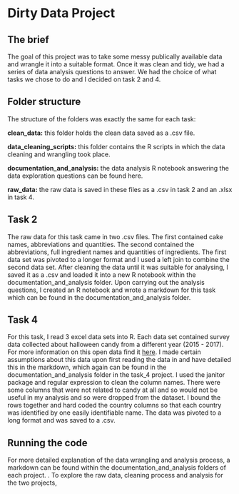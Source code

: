 # Dirty Data Project 

## The brief 

The goal of this project was to take some messy publically available data and wrangle it into a suitable format. Once it was clean and tidy, we had a series of 
data analysis questions to answer. We had the choice of what tasks we chose to do and I decided on task 2 and 4. 

## Folder structure 

The structure of the folders was exactly the same for each task: 

<b>clean_data:</b> this folder holds the clean data saved as a .csv file. 

<b>data_cleaning_scripts:</b> this folder contains the R scripts in which the data cleaning and wrangling took place. 

<b>documentation_and_analysis:</b> the data analysis R notebook answering the data exploration questions can be found here. 

<b>raw_data:</b> the raw data is saved in these files as a .csv in task 2 and an .xlsx in task 4. 

## Task 2 

The raw data for this task came in two .csv files. The first contained cake names, abbreviations and quantities. The second contained the abbreviations, 
full ingredient names and quantities of ingredients. The first data set was pivoted to a longer format and I used a left join to combine the second data set. 
After cleaning the data until it was suitable for analysing, I saved it as a .csv and loaded it into a new R notebook within the documentation_and_analysis 
folder. Upon carrying out the analysis questions, I created an R notebook and wrote a markdown for this task which can be found in the documentation_and_analysis 
folder. 

## Task 4 

For this task, I read 3 excel data sets into R. Each data set contained survey data collected about halloween candy from a different year (2015 - 2017). For more 
information on this open data find it [here](https://www.scq.ubc.ca/so-much-candy-data-seriously/). I made certain assumptions about this data upon first reading 
the data in and have detailed this in the markdown, which again can be found in the documentation_and_analysis folder in the task_4 project. I used the janitor 
package and regular expression to clean the column names. There were some columns that were not related to candy at all and so would not be useful in my 
analysis and so were dropped from the dataset. I bound the rows together and hard coded the country columns so that each country was identified by one easily 
identifiable name. The data was pivoted to a long format and was saved to a .csv. 

## Running the code 

For more detailed explanation of the data wrangling and analysis process, a markdown can be found within the documentation_and_analysis folders of each project. . To explore the raw data, cleaning process and analysis for the two projects, 
